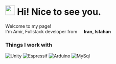 <h1><img src="https://emojis.slackmojis.com/emojis/images/1531849430/4246/blob-sunglasses.gif?1531849430" width="30"/> Hi! Nice to see you.</h1>

<p>Welcome to my page! </br> I'm Amir, Fullstack developer from <img src="https://cdn-icons-png.flaticon.com/512/16022/16022222.png" width="13"/> <b>Iran, Isfahan</b></p>
<h3>Things I work with</h3>
<p>
    <img alt="Unity" src="https://img.shields.io/badge/-Engine-45b8d8?style=flat&logo=unity&label=Unity&color=white" />
    <img alt="Espressif" src="https://img.shields.io/badge/-IDF-45b8d8?style=flat&logo=espressif&label=Espressif&color=red" />
    <img alt="Arduino" src="https://img.shields.io/badge/-IDE-45b8d8?style=flat&logo=arduino&logoColor=blue&label=arduino&color=blue" />
    <img alt="MySql" src="https://img.shields.io/badge/-DB-45b8d8?style=flat&logo=mysql&logoColor=blue&label=MySQL&color=blue" />
</p>
